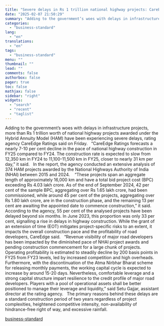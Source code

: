 ```yaml
---
title: "Severe delays in Rs 1 trillion national highway projects: CareEdge Ratings"
date: "2025-02-07 21:50:29"
summary: "Adding to the government’s woes with delays in infrastructure projects, more than Rs 1 trillion worth of national highway projects awarded under the Hybrid Annuity Model (HAM) have been experiencing severe delays, rating agency CareEdge Ratings said on Friday. “CareEdge Ratings forecasts a nearly 7-10 per cent decline in the..."
categories:
  - "business-standard"
lang:
  - "en"
translations:
  - "en"
tags:
  - "business-standard"
menu: ""
thumbnail: ""
lead: ""
comments: false
authorbox: false
pager: true
toc: false
mathjax: false
sidebar: "right"
widgets:
  - "search"
  - "recent"
  - "taglist"
---
```


Adding to the government’s woes with delays in infrastructure projects, more than Rs 1 trillion worth of national highway projects awarded under the Hybrid Annuity Model (HAM) have been experiencing severe delays, rating agency CareEdge Ratings said on Friday.
 
“CareEdge Ratings forecasts a nearly 7-10 per cent decline in the pace of national highway construction in FY25 compared to FY24. The construction rate is expected to slow from 12,350 km in FY24 to 11,100-11,500 km in FY25, closer to nearly 31 km per day,” it said.
 
In the report, the agency conducted an extensive analysis of 374 HAM projects awarded by the National Highways Authority of India (NHAI) between 2015 and 2024. 
 
“These projects span an aggregate length of approximately 16,000 km and have a total bid project cost (BPC) exceeding Rs 4.03 lakh crore. As of the end of September 2024, 42 per cent of the sample BPC, aggregating over Rs 1.65 lakh crore, had been commissioned, while around 45 per cent of the projects, aggregating over Rs 1.80 lakh crore, are in the construction phase, and the remaining 13 per cent are awaiting the appointed date to commence construction,” it said.
 
According to the agency, 55 per cent of the analysed projects have been delayed beyond six months. In June 2023, this proportion was only 33 per cent, signalling a rise in delays in highway construction. While the grant of an extension of time (EOT) mitigates project-specific risks to an extent, it impacts the overall construction pace and the profitability of road developers, CareEdge said.
 
“Revenue visibility of major road developers has been impacted by the diminished pace of NHAI project awards and pending construction commencement for a large chunk of projects. Operating profitability is estimated to steadily decline by 200 basis points in FY25 from FY23 levels, led by increased competition and high overheads. Furthermore, with the discontinuation of the Atma Nirbhar Bharat scheme for releasing monthly payments, the working capital cycle is expected to increase by around 15-20 days. Nevertheless, comfortable leverage and a strong capital structure impart resilience to the credit profile of major road developers. Players with a pool of operational assets shall be better positioned to manage their leverage and liquidity,” said Setu Gajjar, assistant director at the rating agency.
 
The primary reasons behind these delays are a standard construction period of two years regardless of project complexities, heightened competitive intensity, non-availability of hindrance-free right of way, and excessive rainfall.

[business-standard](https://www.business-standard.com/economy/news/severe-delays-in-rs-1-trillion-national-highway-projects-careedge-ratings-125020701643_1.html)
